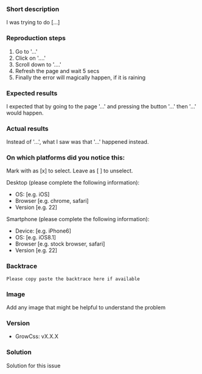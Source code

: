 ### Short description

I was trying to do [...]

### Reproduction steps

1. Go to '...'
2. Click on '....'
3. Scroll down to '....'
4. Refresh the page and wait 5 secs
5. Finally the error will magically happen, if it is raining

### Expected results

I expected that by going to the page '...' and pressing the button '...' then '...' would happen.

### Actual results

Instead of '...', what I saw was that '...' happened instead.

### On which platforms did you notice this:

Mark with as [x] to select. Leave as [ ] to unselect.

Desktop (please complete the following information):
 - OS: [e.g. iOS]
 - Browser [e.g. chrome, safari]
 - Version [e.g. 22]

Smartphone (please complete the following information):
 - Device: [e.g. iPhone6]
 - OS: [e.g. iOS8.1]
 - Browser [e.g. stock browser, safari]
 - Version [e.g. 22]

### Backtrace

```
Please copy paste the backtrace here if available
```

### Image

Add any image that might be helpful to understand the problem

### Version

- GrowCss: vX.X.X

### Solution

Solution for this issue
